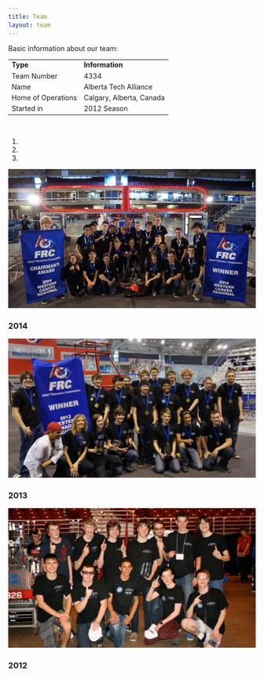 ```yaml
---
title: Team
layout: team
---
```


Basic information about our team:
<table width="100%" class="table-bordered">
    <tr>
        <td><b>Type</b></td>
        <td><b>Information</b></td>
    </tr>
    <tr>
        <td>Team Number</td>
        <td>4334</td>
    </tr>
    <tr>
        <td>Name</td>
        <td>Alberta Tech Alliance</td>
    </tr>
    <tr>
        <td>Home of Operations</td>
        <td>Calgary, Alberta, Canada</td>
    </tr>
    <tr>
        <td>Started in</td>
        <td>2012 Season</td>
    </tr>
</table>

<br />

<div id="carousel" class="carousel slide">
    <ol class="carousel-indicators">
        <li data-target="#carousel" data-slide-to="0" class="active"></li>
        <li data-target="#carousel" data-slide-to="1" class="active"></li>
        <li data-target="#carousel" data-slide-to="2" class="active"></li>
    </ol>
    <div class="carousel-inner">
        <div class="item active">
            <img src="/img/2014-team.png" alt="Image not found!">
            <div class="carousel-caption">
                <h3>2014</h3>
            </div>
        </div>
        <div class="item">
            <img src="/img/2013-team.jpg" alt="Image not found!">
            <div class="carousel-caption">
                <h3>2013</h3>
            </div>
        </div>
        <div class="item">
            <img src="/img/2012-team.jpg" alt="Image not found!">
            <div class="carousel-caption">
                <h3>2012</h3>
            </div>
        </div>
    </div>
    <a class="left carousel-control" href="#carousel" data-slide="prev">
        <span class="glyphicon glyphicon-chevron-left"></span>
    </a>
    <a class="right carousel-control" href="#carousel" data-slide="next">
        <span class="glyphicon glyphicon-chevron-right"></span>
    </a>
</div>
